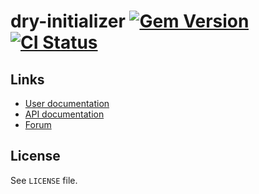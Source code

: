 <!--- This file is synced from hanakai-rb/repo-sync -->

[rubygem]: https://rubygems.org/gems/dry-initializer
[actions]: https://github.com/dry-rb/dry-initializer/actions

# dry-initializer [![Gem Version](https://badge.fury.io/rb/dry-initializer.svg)][rubygem] [![CI Status](https://github.com/dry-rb/dry-initializer/workflows/CI/badge.svg)][actions]

## Links

- [User documentation](https://dry-rb.org/gems/dry-initializer)
- [API documentation](http://rubydoc.info/gems/dry-initializer)
- [Forum](https://discourse.dry-rb.org)

## License

See `LICENSE` file.


